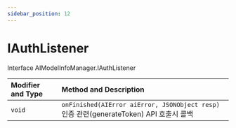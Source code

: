 ```yaml
---
sidebar_position: 12
---
```


# IAuthListener

Interface AIModelInfoManager.IAuthListener

| Modifier and Type | Method and Description                                       |
| :---------------- | :----------------------------------------------------------- |
| `void`            | `onFinished(AIError aiError, JSONObject resp)` 인증 관련(generateToken) API 호출시 콜백 |
